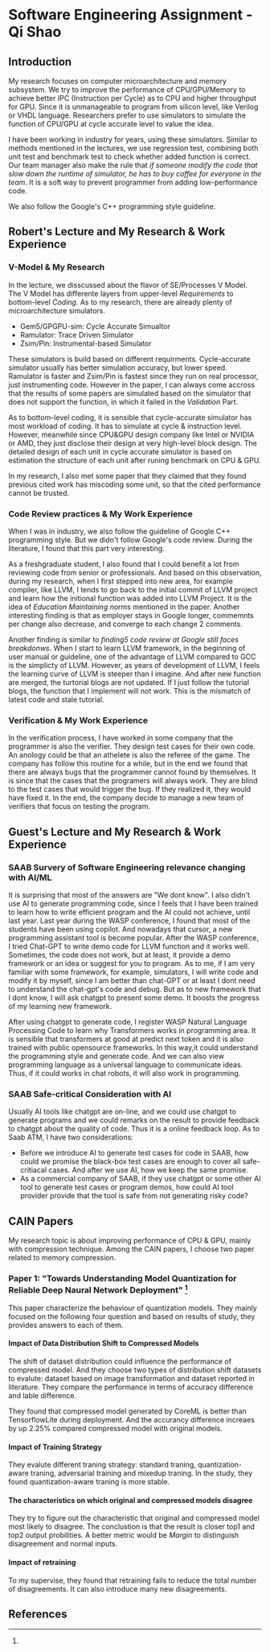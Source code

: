 # Software Engineering Assignment - Qi Shao

## Introduction
My research focuses on computer microarchitecture and memory subsystem. We try to improve the performance of CPU/GPU/Memory to achieve better IPC (Instruction per Cycle) as to CPU and higher throughput for GPU. Since it is unmanageable to program from silicon level, like Verilog or VHDL language. Researchers prefer to use simulators to simulate the function of CPU/GPU at cycle accurate level to value the idea.

I have been working in industry for years, using these simulators. Similar to methods mentioned in the lectures, we use regression test, combining both unit test and benchmark test to check whether added function is correct. Our team manager also make the rule that *if someone modify the code that slow down the runtime of simulator, he has to buy coffee for everyone in the team*. It is a soft way to prevent programmer from adding low-performance code.

We also follow the Google's C++ programming style guideline.

## Robert's Lecture and My Research & Work Experience

### V-Model & My Research
In the lecture, we disscussed about the flavor of SE/Processes V Model. The V Model has differente layers from upper-level *Requirements* to bottom-level *Coding*. As to my research, there are already plenty of microarchitecture simulators.

- Gem5/GPGPU-sim: Cycle Accurate Simualtor
- Ramulator: Trace Driven Simulator
- Zsim/Pin: Instrumental-based Simulator

These simulators is build based on different requirments. Cycle-accurate simulator usually has better simulation accuracy, but lower speed. Ramulator is faster and Zsim/Pin is fastest since they run on real processor, just instrumenting code. However in the paper, I can always come accross that the results of some papers are simulated based on the simulator that does not support the function, in which it failed in the *Validation* Part.

As to bottom-level coding, it is sensible that cycle-accurate simulator has most workload of coding. It has to simulate at cycle & instruction level. However, meanwhile since CPU&GPU design company like Intel or NVIDIA or AMD, they just disclose their design at very high-level block design. The detailed design of each unit in cycle accurate simulator is based on estimation the structure of each unit after runing benchmark on CPU & GPU. 

In my research, I also met some paper that they claimed that they found previous cited work has miscoding some unit, so that the cited performance cannot be trusted.

### Code Review practices & My Work Experience

When I was in industry, we also follow the guideline of Google C++ programming style. But we didn't follow Google's code review. During the literature, I found that this part very interesting.

As a freshgraduate student, I also found that I could benefit a lot from reviewing code from senior or professionals. And based on this observation, during my research, when I first stepped into new area, for example compiler, like LLVM, I tends to go back to the initial commit of LLVM project and learn how the initional function was added into LLVM Project. It is the idea of *Education Maintaining norms* mentioned in the paper. Another interesting finding is that as employer stays in Google longer, commemnts per change also decrease, and converge to each change 2 comments.

Another finding is similar to *finding5 code review at Google still faces breakdonws*. When I start to learn LLVM framework, in the beginning of user manual or guideline, one of the advantage of LLVM compared to GCC is the simplicty of LLVM. However, as years of development of LLVM, I feels the learning curve of LLVM is steeper than I imagine. And after new function are merged, the turtorial blogs are not updated. If I just follow the tutorial blogs, the function that I implement will not work. This is the mismatch of latest code and stale tutorial.

### Verification & My Work Experience
In the verification process, I have worked in some company that the programmer is also the verifier. They design test cases for their own code. An anology could be that an athelete is also the referee of the game. The company has follow this routine for a while, but in the end we found that there are always bugs that the programmer cannot found by themselves. It is since that the cases that the programers will always work. They are blind to the test cases that would trigger the bug. If they realized it, they would have fixed it. In the end, the company decide to manage a new team of verifiers that focus on testing the program.

## Guest's Lecture and My Research & Work Experience

### SAAB Survery of Software Engineering relevance changing with AI/ML

It is surprising that most of the answers are "We dont know". I also didn't use AI to generate programming code, since I feels that I have been trained to learn how to write efficient program and the AI could not achieve, until last year. Last year during the WASP conference, I found that most of the students have been using copilot. And nowadays that cursor, a new programming assistant tool is become popular. After the WASP conference, I tried Chat-GPT to write demo code for LLVM function and it works well. Sometimes, the code does not work, but at least, it provide a demo framework or an idea or suggest for you to program. As to me, if I am very familiar with some framework, for example, simulators, I will write code and modify it by myself, since I am better than chat-GPT or at least I dont need to understand the chat-gpt's code and debug. But as to new framework that I dont know, I will ask chatgpt to present some demo. It boosts the progress of my learning new framework.

After using chatgpt to generate code, I register WASP Natural Language Processing Code to learn why Transformers works in programming area. It is sensible that transformers at good at predict next token and it is also trained with public opensource frameworks. In this way,it could understand the programming style and generate code. And we can also view programming language as a universal language to communicate ideas. Thus, if it could works in chat robots, it will also work in programming.

### SAAB Safe-critical Consideration with AI

Usually AI tools like chatgpt are on-line, and we could use chatgpt to generate programs and we could remarks on the result to provide feedback to chatgpt about the quality of code. Thus it is a online feedback loop. As to Saab ATM, I have two considerations:
- Before we introduce AI to generate test cases for code in SAAB, how could we promise the black-box test cases are enough to cover all safe-critiacal cases. And after we use AI, how we keep the same promise.
- As a commercial company of SAAB, if they use chatgpt or some other AI tool to generate test cases or program demos, how could AI tool provider provide that the tool is safe from not generating risky code?

## CAIN Papers

My research topic is about improving performance of CPU & GPU, mainly with compression technique. Among the CAIN papers, I choose two paper related to memory compression.

### Paper 1: "Towards Understanding Model Quantization for Reliable Deep Naural Network Deployment" [^1]

This paper characterize the behaviour of quantization models. They mainly focused on the following four question and based on results of study, they provides answers to each of them.

#### Impact of Data Distribution Shift to Compressed Models

The shift of dataset distribution could influence the performance of compressed model. And they choose two types of distribution shift datasets to evalute: dataset based on image transformation and dataset reported in literature. They compare the performance in terms of accuracy difference and lable difference.

They found that compressed model generated by CoreML is better than TensorflowLite during deployment. And the accurancy difference increaes by up 2.25% compared compressed model with original models.

#### Impact of Training Strategy

They evalute different traning strategy: standard traning, quantization-aware traning, adversarial training and mixedup traning. In the study, they found quantization-aware traning is more stable.

#### The characteristics on which original and compressed models disagree

They try to figure out the characteristic that original and compressed model most likely to disagree.  The conclustion is that the result is closer top1 and top2 output probilities. A better metric would be *Margin* to distinguish disagreement and normal inputs.

#### Impact of retraining

To my supervise, they found that retraining fails to reduce the total number of disagreements. It can also introduce many new disagreements.

## References

[^1]:

[^2]:
